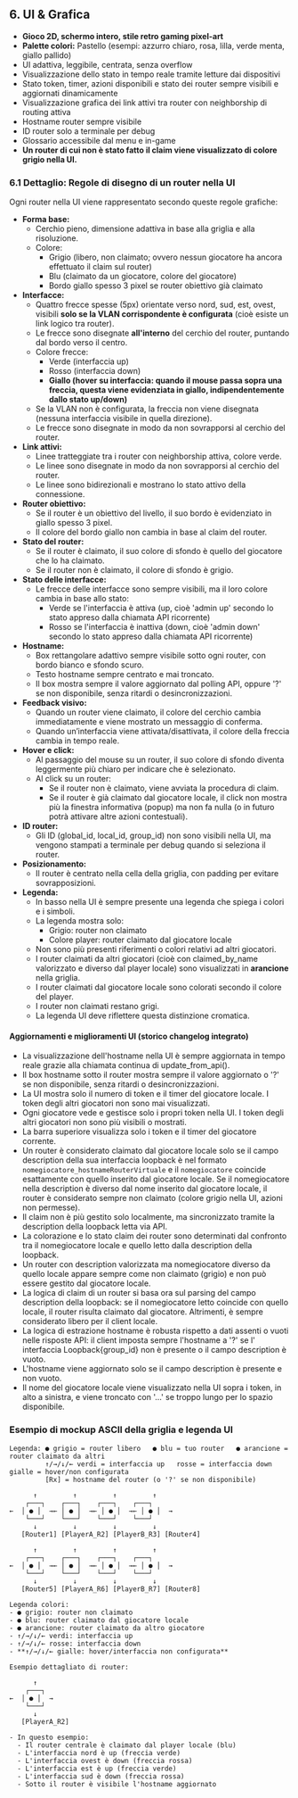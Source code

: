 ## 6. UI & Grafica

- **Gioco 2D, schermo intero, stile retro gaming pixel-art**
- **Palette colori:** Pastello (esempi: azzurro chiaro, rosa, lilla, verde menta, giallo pallido)
- UI adattiva, leggibile, centrata, senza overflow
- Visualizzazione dello stato in tempo reale tramite letture dai dispositivi
- Stato token, timer, azioni disponibili e stato dei router sempre visibili e aggiornati dinamicamente
- Visualizzazione grafica dei link attivi tra router con neighborship di routing attiva
- Hostname router sempre visibile
- ID router solo a terminale per debug
- Glossario accessibile dal menu e in-game
- **Un router di cui non è stato fatto il claim viene visualizzato di colore grigio nella UI.**

### 6.1 Dettaglio: Regole di disegno di un router nella UI

Ogni router nella UI viene rappresentato secondo queste regole grafiche:

- **Forma base:**
  - Cerchio pieno, dimensione adattiva in base alla griglia e alla risoluzione.
  - Colore:
    - Grigio (libero, non claimato; ovvero nessun giocatore ha ancora effettuato il claim sul router)
    - Blu (claimato da un giocatore, colore del giocatore)
    - Bordo giallo spesso 3 pixel se router obiettivo già claimato
- **Interfacce:**
  - Quattro frecce spesse (5px) orientate verso nord, sud, est, ovest, visibili **solo se la VLAN corrispondente è configurata** (cioè esiste un link logico tra router).
  - Le frecce sono disegnate **all'interno** del cerchio del router, puntando dal bordo verso il centro.
  - Colore frecce:
    - Verde (interfaccia up)
    - Rosso (interfaccia down)
    - **Giallo (hover su interfaccia: quando il mouse passa sopra una freccia, questa viene evidenziata in giallo, indipendentemente dallo stato up/down)**
  - Se la VLAN non è configurata, la freccia non viene disegnata (nessuna interfaccia visibile in quella direzione).
  - Le frecce sono disegnate in modo da non sovrapporsi al cerchio del router.
- **Link attivi:**
  - Linee tratteggiate tra i router con neighborship attiva, colore verde.
  - Le linee sono disegnate in modo da non sovrapporsi al cerchio del router.
  - Le linee sono bidirezionali e mostrano lo stato attivo della connessione.
- **Router obiettivo:**
  - Se il router è un obiettivo del livello, il suo bordo è evidenziato in giallo spesso 3 pixel.
  - Il colore del bordo giallo non cambia in base al claim del router.
- **Stato del router:**
  - Se il router è claimato, il suo colore di sfondo è quello del giocatore che lo ha claimato.
  - Se il router non è claimato, il colore di sfondo è grigio.
- **Stato delle interfacce:**
  - Le frecce delle interfacce sono sempre visibili, ma il loro colore cambia in base allo stato:
    - Verde se l'interfaccia è attiva (up, cioè 'admin up' secondo lo stato appreso dalla chiamata API ricorrente)
    - Rosso se l'interfaccia è inattiva (down, cioè 'admin down' secondo lo stato appreso dalla chiamata API ricorrente)
- **Hostname:**
  - Box rettangolare adattivo sempre visibile sotto ogni router, con bordo bianco e sfondo scuro.
  - Testo hostname sempre centrato e mai troncato.
  - Il box mostra sempre il valore aggiornato dal polling API, oppure '?' se non disponibile, senza ritardi o desincronizzazioni.
- **Feedback visivo:**
  - Quando un router viene claimato, il colore del cerchio cambia immediatamente e viene mostrato un messaggio di conferma.
  - Quando un’interfaccia viene attivata/disattivata, il colore della freccia cambia in tempo reale.
- **Hover e click:**
  - Al passaggio del mouse su un router, il suo colore di sfondo diventa leggermente più chiaro per indicare che è selezionato.
  - Al click su un router:
    - Se il router non è claimato, viene avviata la procedura di claim.
    - Se il router è già claimato dal giocatore locale, il click non mostra più la finestra informativa (popup) ma non fa nulla (o in futuro potrà attivare altre azioni contestuali).
- **ID router:**
  - Gli ID (global_id, local_id, group_id) non sono visibili nella UI, ma vengono stampati a terminale per debug quando si seleziona il router.
- **Posizionamento:**
  - Il router è centrato nella cella della griglia, con padding per evitare sovrapposizioni.
- **Legenda:**
  - In basso nella UI è sempre presente una legenda che spiega i colori e i simboli.
  - La legenda mostra solo:
    - Grigio: router non claimato
    - Colore player: router claimato dal giocatore locale
  - Non sono più presenti riferimenti o colori relativi ad altri giocatori.
  - I router claimati da altri giocatori (cioè con claimed_by_name valorizzato e diverso dal player locale) sono visualizzati in **arancione** nella griglia.
  - I router claimati dal giocatore locale sono colorati secondo il colore del player.
  - I router non claimati restano grigi.
  - La legenda UI deve riflettere questa distinzione cromatica.

#### Aggiornamenti e miglioramenti UI (storico changelog integrato)

- La visualizzazione dell'hostname nella UI è sempre aggiornata in tempo reale grazie alla chiamata continua di update_from_api().
- Il box hostname sotto il router mostra sempre il valore aggiornato o '?' se non disponibile, senza ritardi o desincronizzazioni.
- La UI mostra solo il numero di token e il timer del giocatore locale. I token degli altri giocatori non sono mai visualizzati.
- Ogni giocatore vede e gestisce solo i propri token nella UI. I token degli altri giocatori non sono più visibili o mostrati.
- La barra superiore visualizza solo i token e il timer del giocatore corrente.
- Un router è considerato claimato dal giocatore locale solo se il campo description della sua interfaccia loopback è nel formato `nomegiocatore_hostnameRouterVirtuale` e il `nomegiocatore` coincide esattamente con quello inserito dal giocatore locale. Se il nomegiocatore nella description è diverso dal nome inserito dal giocatore locale, il router è considerato sempre non claimato (colore grigio nella UI, azioni non permesse).
- Il claim non è più gestito solo localmente, ma sincronizzato tramite la description della loopback letta via API.
- La colorazione e lo stato claim dei router sono determinati dal confronto tra il nomegiocatore locale e quello letto dalla description della loopback.
- Un router con description valorizzata ma nomegiocatore diverso da quello locale appare sempre come non claimato (grigio) e non può essere gestito dal giocatore locale.
- La logica di claim di un router si basa ora sul parsing del campo description della loopback: se il nomegiocatore letto coincide con quello locale, il router risulta claimato dal giocatore. Altrimenti, è sempre considerato libero per il client locale.
- La logica di estrazione hostname è robusta rispetto a dati assenti o vuoti nelle risposte API: il client imposta sempre l'hostname a '?' se l' interfaccia Loopback{group_id} non è presente o il campo description è vuoto.
- L'hostname viene aggiornato solo se il campo description è presente e non vuoto.
- Il nome del giocatore locale viene visualizzato nella UI sopra i token, in alto a sinistra, e viene troncato con '...' se troppo lungo per lo spazio disponibile.

### Esempio di mockup ASCII della griglia e legenda UI

```
Legenda: ● grigio = router libero   ● blu = tuo router   ● arancione = router claimato da altri
         ↑/→/↓/← verdi = interfaccia up   rosse = interfaccia down   gialle = hover/non configurata
         [Rx] = hostname del router (o '?' se non disponibile)

      ↑         ↑         ↑         ↑
    ┌───┐    ┌───┐    ┌───┐    ┌───┐
←  │ ● │  →← │ ● │  →← │ ● │  →← │ ● │  →
    └───┘    └───┘    └───┘    └───┘
      ↓         ↓         ↓         ↓
   [Router1] [PlayerA_R2] [PlayerB_R3] [Router4]

      ↑         ↑         ↑         ↑
    ┌───┐    ┌───┐    ┌───┐    ┌───┐
←  │ ● │  →← │ ● │  →← │ ● │  →← │ ● │  →
    └───┘    └───┘    └───┘    └───┘
      ↓         ↓         ↓         ↓
   [Router5] [PlayerA_R6] [PlayerB_R7] [Router8]

Legenda colori:
- ● grigio: router non claimato
- ● blu: router claimato dal giocatore locale
- ● arancione: router claimato da altro giocatore
- ↑/→/↓/← verdi: interfaccia up
- ↑/→/↓/← rosse: interfaccia down
- **↑/→/↓/← gialle: hover/interfaccia non configurata**

Esempio dettagliato di router:

      ↑
    ┌───┐
←  │ ● │  →
    └───┘
      ↓
   [PlayerA_R2]

- In questo esempio:
  - Il router centrale è claimato dal player locale (blu)
  - L'interfaccia nord è up (freccia verde)
  - L'interfaccia ovest è down (freccia rossa)
  - L'interfaccia est è up (freccia verde)
  - L'interfaccia sud è down (freccia rossa)
  - Sotto il router è visibile l'hostname aggiornato
```
